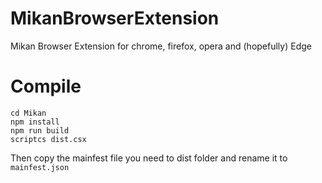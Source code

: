 # MikanBrowserExtension
Mikan Browser Extension for chrome, firefox, opera and (hopefully) Edge

# Compile
```
cd Mikan
npm install 
npm run build
scriptcs dist.csx
```
Then copy the mainfest file you need to dist folder and rename it to ```mainfest.json```